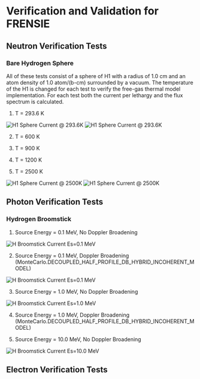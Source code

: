 # Verification and Validation for FRENSIE

## Neutron Verification Tests

### Bare Hydrogen Sphere
All of these tests consist of a sphere of H1 with a radius of 1.0 cm and an
atom density of 1.0 atom/(b-cm) surrounded by a vacuum. The temperature of the
H1 is changed for each test to verify the free-gas thermal model
implementation. For each test both the current per lethargy and the flux
spectrum is calculated.

1. T = 293.6 K

![H1 Sphere Current @ 293.6K](neutron/bare_sphere/h1/293.6K/h1_sphere_current.png)
![H1 Sphere Current @ 293.6K](neutron/bare_sphere/h1/293.6K/h1_sphere_flux.png)

2. T = 600 K

3. T = 900 K

4. T = 1200 K

5. T = 2500 K

![H1 Sphere Current @ 2500K](neutron/bare_sphere/h1/2500K/h1_sphere_current.png)
![H1 Sphere Current @ 2500K](neutron/bare_sphere/h1/2500K/h1_sphere_flux.png)

## Photon Verification Tests

### Hydrogen Broomstick

1. Source Energy = 0.1 MeV, No Doppler Broadening

![H Broomstick Current Es=0.1 MeV](photon/broomstick/H/nodopp/0.1/h_broomstick_current.png)

2. Source Energy = 0.1 MeV, Doppler Broadening (MonteCarlo.DECOUPLED_HALF_PROFILE_DB_HYBRID_INCOHERENT_MODEL)

![H Broomstick Current Es=0.1 MeV](photon/broomstick/H/dopp/0.1/h_broomstick_current.png)

3. Source Energy = 1.0 MeV, No Doppler Broadening

![H Broomstick Current Es=1.0 MeV](photon/broomstick/H/nodopp/1.0/h_broomstick_current.png)

4. Source Energy = 1.0 MeV, Doppler Broadening (MonteCarlo.DECOUPLED_HALF_PROFILE_DB_HYBRID_INCOHERENT_MODEL)

5. Source Energy = 10.0 MeV, No Doppler Broadening

![H Broomstick Current Es=10.0 MeV](photon/broomstick/H/nodopp/10.0/h_broomstick_current.png)

## Electron Verification Tests
